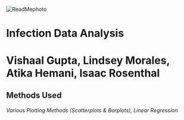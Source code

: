 ![ReadMephoto](https://user-images.githubusercontent.com/93561950/163493317-fc706fc6-d6d8-477b-a6ad-cc177551bd21.png)
# Infection Data Analysis
# Vishaal Gupta, Lindsey Morales, Atika Hemani, Isaac Rosenthal
## Methods Used
###### Various Plotting Methods (Scatterplots & Barplots), Linear Regression 
